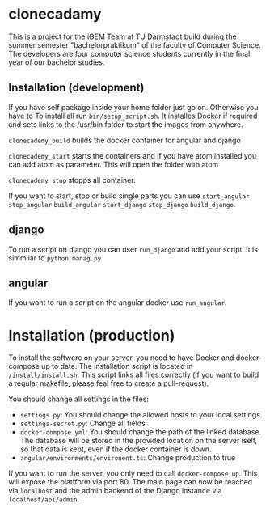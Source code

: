 # clonecadamy

This is a project for the iGEM Team at TU Darmstadt build during the summer semester "bachelorpraktikum" of the faculty of Computer Science. The developers are four computer science students currently in the final year of our bachelor studies.

## Installation (development)
If you have self package inside your home folder just go on. Otherwise you have to
To install all run `bin/setup_script.sh`. It installes Docker if required and sets links to the /usr/bin folder to start the images from anywhere.

`clonecademy_build` builds the docker container for angular and django

`clonecademy_start` starts the containers and if you have atom installed you can add atom as parameter. This will open the folder with atom

`clonecademy_stop` stopps all container.

If you want to start, stop or build single parts you can use `start_angular` `stop_angular` `build_angular` `start_django` `stop_django` `build_django`.

## django
To run a script on django you can user `run_django` and add your script. It is simmilar to `python manag.py`

## angular
If you want to run a script on the angular docker use `run_angular`.

# Installation (production)

To install the software on your server, you need to have Docker and docker-compose up to date. The installation script is located in `/install/install.sh`. This script links all files correctly (if you want to build a regular makefile, please feal free to create a pull-request).

You should change all settings in the files:
* `settings.py`: You should change the allowed hosts to your local settings.
* `settings-secret.py`: Change all fields
* `docker-compose.yml`: You should change the path of the linked database. The database will be stored in the provided location on the server iself, so that data is kept, even if the docker container is down.
* `angular/environments/environent.ts`: Change production to true

If you want to run the server, you only need to call `docker-compose up`. This will expose the plattform via port 80. The main page can now be reached via `localhost` and the admin backend of the Django instance via `localhost/api/admin`.
